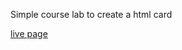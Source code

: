 Simple course lab to create a html card

[live page](https://3noki.github.io/udacity_front_end_web_developer/lab_1_animal_trading_cards/card.html)
